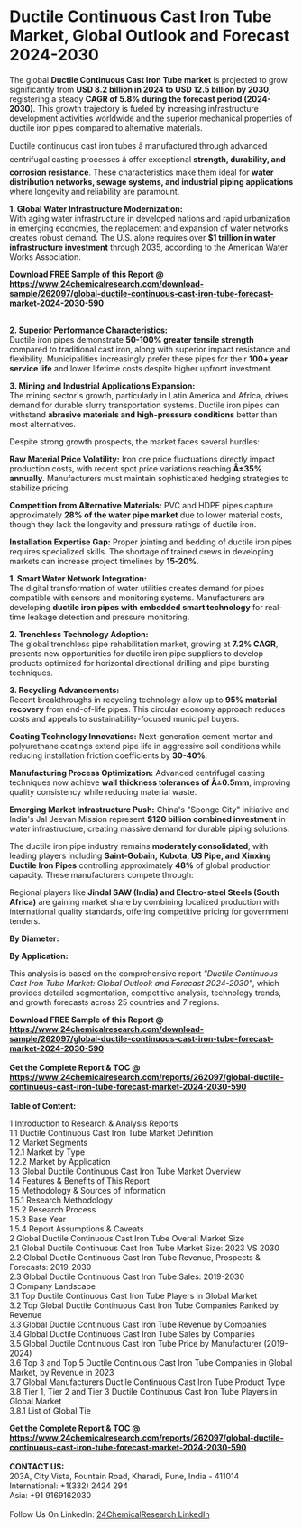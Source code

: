<h1>Ductile Continuous Cast Iron Tube Market, Global Outlook and Forecast 2024-2030</h1><p>The global <strong>Ductile Continuous Cast Iron Tube market</strong> is projected to grow significantly from <strong>USD 8.2 billion in 2024 to USD 12.5 billion by 2030</strong>, registering a steady <strong>CAGR of 5.8% during the forecast period (2024-2030)</strong>. This growth trajectory is fueled by increasing infrastructure development activities worldwide and the superior mechanical properties of ductile iron pipes compared to alternative materials.</p><p>Ductile continuous cast iron tubes â manufactured through advanced centrifugal casting processes â offer exceptional <strong>strength, durability, and corrosion resistance</strong>. These characteristics make them ideal for <strong>water distribution networks, sewage systems, and industrial piping applications</strong> where longevity and reliability are paramount.</p><p><strong>1. Global Water Infrastructure Modernization:</strong><br>
With aging water infrastructure in developed nations and rapid urbanization in emerging economies, the replacement and expansion of water networks creates robust demand. The U.S. alone requires over <strong>$1 trillion in water infrastructure investment</strong> through 2035, according to the American Water Works Association.</p><div><b>Download FREE Sample of this Report @ 
            <a href="https://www.24chemicalresearch.com/download-sample/262097/global-ductile-continuous-cast-iron-tube-forecast-market-2024-2030-590">
            https://www.24chemicalresearch.com/download-sample/262097/global-ductile-continuous-cast-iron-tube-forecast-market-2024-2030-590</a></b></div><br><p><strong>2. Superior Performance Characteristics:</strong><br>
Ductile iron pipes demonstrate <strong>50-100% greater tensile strength</strong> compared to traditional cast iron, along with superior impact resistance and flexibility. Municipalities increasingly prefer these pipes for their <strong>100+ year service life</strong> and lower lifetime costs despite higher upfront investment.</p><p><strong>3. Mining and Industrial Applications Expansion:</strong><br>
The mining sector's growth, particularly in Latin America and Africa, drives demand for durable slurry transportation systems. Ductile iron pipes can withstand <strong>abrasive materials and high-pressure conditions</strong> better than most alternatives.</p><p>Despite strong growth prospects, the market faces several hurdles:</p><p><strong>Raw Material Price Volatility:</strong> Iron ore price fluctuations directly impact production costs, with recent spot price variations reaching <strong>Â±35% annually</strong>. Manufacturers must maintain sophisticated hedging strategies to stabilize pricing.</p><p><strong>Competition from Alternative Materials:</strong> PVC and HDPE pipes capture approximately <strong>28% of the water pipe market</strong> due to lower material costs, though they lack the longevity and pressure ratings of ductile iron.</p><p><strong>Installation Expertise Gap:</strong> Proper jointing and bedding of ductile iron pipes requires specialized skills. The shortage of trained crews in developing markets can increase project timelines by <strong>15-20%</strong>.</p><p><strong>1. Smart Water Network Integration:</strong><br>
The digital transformation of water utilities creates demand for pipes compatible with sensors and monitoring systems. Manufacturers are developing <strong>ductile iron pipes with embedded smart technology</strong> for real-time leakage detection and pressure monitoring.</p><p><strong>2. Trenchless Technology Adoption:</strong><br>
The global trenchless pipe rehabilitation market, growing at <strong>7.2% CAGR</strong>, presents new opportunities for ductile iron pipe suppliers to develop products optimized for horizontal directional drilling and pipe bursting techniques.</p><p><strong>3. Recycling Advancements:</strong><br>
Recent breakthroughs in recycling technology allow up to <strong>95% material recovery</strong> from end-of-life pipes. This circular economy approach reduces costs and appeals to sustainability-focused municipal buyers.</p><p><strong>Coating Technology Innovations:</strong> Next-generation cement mortar and polyurethane coatings extend pipe life in aggressive soil conditions while reducing installation friction coefficients by <strong>30-40%</strong>.</p><p><strong>Manufacturing Process Optimization:</strong> Advanced centrifugal casting techniques now achieve <strong>wall thickness tolerances of Â±0.5mm</strong>, improving quality consistency while reducing material waste.</p><p><strong>Emerging Market Infrastructure Push:</strong> China's "Sponge City" initiative and India's Jal Jeevan Mission represent <strong>$120 billion combined investment</strong> in water infrastructure, creating massive demand for durable piping solutions.</p><p>The ductile iron pipe industry remains <strong>moderately consolidated</strong>, with leading players including <strong>Saint-Gobain, Kubota, US Pipe, and Xinxing Ductile Iron Pipes</strong> controlling approximately <strong>48%</strong> of global production capacity. These manufacturers compete through:</p><p>Regional players like <strong>Jindal SAW (India) and Electro-steel Steels (South Africa)</strong> are gaining market share by combining localized production with international quality standards, offering competitive pricing for government tenders.</p><p><strong>By Diameter:</strong></p><p><strong>By Application:</strong></p><p>This analysis is based on the comprehensive report <em>"Ductile Continuous Cast Iron Tube Market: Global Outlook and Forecast 2024-2030"</em>, which provides detailed segmentation, competitive analysis, technology trends, and growth forecasts across 25 countries and 7 regions.</p><div><b>Download FREE Sample of this Report @ 
            <a href="https://www.24chemicalresearch.com/download-sample/262097/global-ductile-continuous-cast-iron-tube-forecast-market-2024-2030-590">
            https://www.24chemicalresearch.com/download-sample/262097/global-ductile-continuous-cast-iron-tube-forecast-market-2024-2030-590</a></b></div><br><div><b>Get the Complete Report & TOC @ 
            <a href="https://www.24chemicalresearch.com/reports/262097/global-ductile-continuous-cast-iron-tube-forecast-market-2024-2030-590">
            https://www.24chemicalresearch.com/reports/262097/global-ductile-continuous-cast-iron-tube-forecast-market-2024-2030-590</a></b></div><br>
            <b>Table of Content:</b><p>1 Introduction to Research & Analysis Reports<br />
    1.1 Ductile Continuous Cast Iron Tube Market Definition<br />
    1.2 Market Segments<br />
        1.2.1 Market by Type<br />
        1.2.2 Market by Application<br />
    1.3 Global Ductile Continuous Cast Iron Tube Market Overview<br />
    1.4 Features & Benefits of This Report<br />
    1.5 Methodology & Sources of Information<br />
        1.5.1 Research Methodology<br />
        1.5.2 Research Process<br />
        1.5.3 Base Year<br />
        1.5.4 Report Assumptions & Caveats<br />
2 Global Ductile Continuous Cast Iron Tube Overall Market Size<br />
    2.1 Global Ductile Continuous Cast Iron Tube Market Size: 2023 VS 2030<br />
    2.2 Global Ductile Continuous Cast Iron Tube Revenue, Prospects & Forecasts: 2019-2030<br />
    2.3 Global Ductile Continuous Cast Iron Tube Sales: 2019-2030<br />
3 Company Landscape<br />
    3.1 Top Ductile Continuous Cast Iron Tube Players in Global Market<br />
    3.2 Top Global Ductile Continuous Cast Iron Tube Companies Ranked by Revenue<br />
    3.3 Global Ductile Continuous Cast Iron Tube Revenue by Companies<br />
    3.4 Global Ductile Continuous Cast Iron Tube Sales by Companies<br />
    3.5 Global Ductile Continuous Cast Iron Tube Price by Manufacturer (2019-2024)<br />
    3.6 Top 3 and Top 5 Ductile Continuous Cast Iron Tube Companies in Global Market, by Revenue in 2023<br />
    3.7 Global Manufacturers Ductile Continuous Cast Iron Tube Product Type<br />
    3.8 Tier 1, Tier 2 and Tier 3 Ductile Continuous Cast Iron Tube Players in Global Market<br />
        3.8.1 List of Global Tie</p><div><b>Get the Complete Report & TOC @ 
            <a href="https://www.24chemicalresearch.com/reports/262097/global-ductile-continuous-cast-iron-tube-forecast-market-2024-2030-590">
            https://www.24chemicalresearch.com/reports/262097/global-ductile-continuous-cast-iron-tube-forecast-market-2024-2030-590</a></b></div><br><b>CONTACT US:</b><br>
            203A, City Vista, Fountain Road, Kharadi, Pune, India - 411014<br>
            International: +1(332) 2424 294<br>
            Asia: +91 9169162030 <br><br>
            Follow Us On LinkedIn: <a href="https://www.linkedin.com/company/24chemicalresearch/">24ChemicalResearch LinkedIn</a>